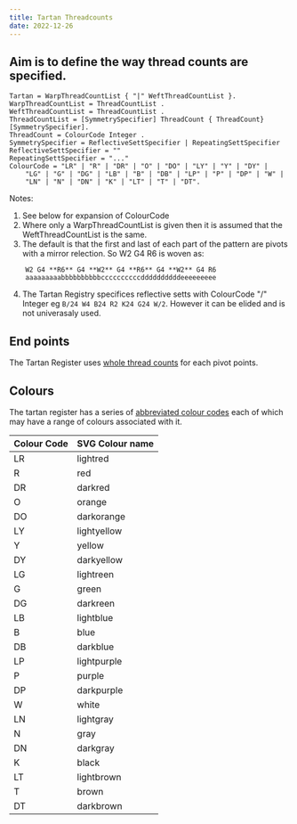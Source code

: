 ```yaml
---
title: Tartan Threadcounts
date: 2022-12-26
---
```


## Aim is to define the way thread counts are specified.

```ebnf
Tartan = WarpThreadCountList { "|" WeftThreadCountList }. 
WarpThreadCountList = ThreadCountList .
WeftThreadCountList = ThreadCountList .
ThreadCountList = [SymmetrySpecifier] ThreadCount { ThreadCount}[SymmetrySpecifier].
ThreadCount = ColourCode Integer .
SymmetrySpecifier = ReflectiveSettSpecifier | RepeatingSettSpecifier
ReflectiveSettSpecifier = "" 
RepeatingSettSpecifier = "..."
ColourCode = "LR" | "R" | "DR" | "O" | "DO" | "LY" | "Y" | "DY" |
    "LG" | "G" | "DG" | "LB" | "B" | "DB" | "LP" | "P" | "DP" | "W" |
    "LN" | "N" | "DN" | "K" | "LT" | "T" | "DT".
```

Notes:
1. See below for expansion of ColourCode
2. Where only a WarpThreadCountList is given then it is assumed that the WeftThreadCountList is the same. 
3. The default is that the first and last of each part of the pattern are pivots with a mirror relection.   So W2 G4 R6 is woven as:
```
    W2 G4 **R6** G4 **W2** G4 **R6** G4 **W2** G4 R6
    aaaaaaaaabbbbbbbbbbccccccccccddddddddddeeeeeeeee
```
4. The Tartan Registry specifices reflective setts with ColourCode "/" Integer eg `B/24 W4 B24 R2 K24 G24 W/2`.  However it can be elided and is not univerasaly used.


## End points

The Tartan Register uses [whole thread counts][] for each pivot points.

[whole thread counts]: https://www.tartanregister.gov.uk/threadcount

## Colours

The tartan register has a series of [abbreviated colour codes][] each of which may have a range of colours associated with it.

[abbreviated colour codes]: https://www.tartanregister.gov.uk/docs/Colour_shades.pdf

| Colour Code | SVG Colour name |
| ----------- | --------------- |
| LR          | lightred        |
| R           | red             |
| DR          | darkred         |
| O           | orange          |
| DO          | darkorange      |
| LY          | lightyellow     |
| Y           | yellow          |
| DY          | darkyellow      |
| LG          | lightreen       |
| G           | green           |
| DG          | darkreen        |
| LB          | lightblue       |
| B           | blue            |
| DB          | darkblue        |
| LP          | lightpurple     |
| P           | purple          |
| DP          | darkpurple      |
| W           | white           |
| LN          | lightgray       |
| N           | gray            |
| DN          | darkgray        |
| K           | black           |
| LT          | lightbrown      |
| T           | brown           |
| DT          | darkbrown       |

